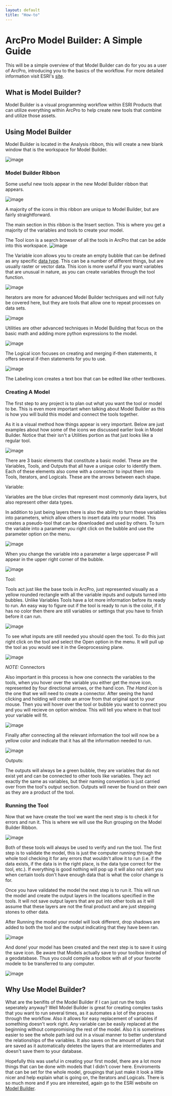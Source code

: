 ```yaml
---
layout: default
title: "How-to"
---
```


# ArcPro Model Builder: A Simple Guide
 This will be a simple overview of that Model Builder can do for you as a user of ArcPro, introducing you to the basics of the workflow.
  For more detailed information visit ESRI's [site](https://pro.arcgis.com/en/pro-app/help/analysis/geoprocessing/modelbuilder/what-is-modelbuilder-.htm).

## What is Model Builder?
 Model Builder is a visual programming workflow within ESRI Products that can utilize everything within ArcPro to help create new tools that combine and utilize those assets. 
 
 ## Using Model Builder
  Model Builder is located in the Analysis ribbon, this will create a new blank window that is the workspace for Model Builder.
  
  ![image](https://user-images.githubusercontent.com/60631222/76147496-cb30e300-606a-11ea-97cf-f7ff89c21fd7.png)

### Model Builder Ribbon

Some useful new tools appear in the new Model Builder ribbon that appears. 

![image](https://user-images.githubusercontent.com/60631222/76253875-d9752f80-6221-11ea-84b9-a3374be59f87.png)

A majority of the icons in this ribbon are unique to Model Builder, but are fairly straightforward.

The main section in this ribbon is the Insert section. This is where you get a majority of the variables and tools to create your model.

The Tool icon is a search browser of all the tools in ArcPro that can be adde into this workspace.
![image](https://user-images.githubusercontent.com/60631222/76255007-cf543080-6223-11ea-87c5-72cac9c7b7e6.png)

The Variable icon allows you to create an empty bubble that can be defined as any specific [data type](https://pro.arcgis.com/en/pro-app/help/analysis/geoprocessing/modelbuilder/modelbuilder-vocabulary.htm). This can be a number of different things, but are usually raster or vector data. This icon is more useful if you want variables that are unusual in nature, as you can create variables through the tool function.

![image](https://user-images.githubusercontent.com/60631222/76255633-e21b3500-6224-11ea-93b0-ad6ceda21f8e.png)

Iterators are more for advanced Model Builder techniques and will not fully be covered here, but they are tools that allow one to repeat processes on data sets.

![image](https://user-images.githubusercontent.com/60631222/76256125-c6645e80-6225-11ea-86c9-ea91bc58c19c.png)

Utilities are other advanced techniques in Model Building that focus on the basic math and adding more python expressions to the model.

![image](https://user-images.githubusercontent.com/60631222/76256831-f6f8c800-6226-11ea-91c4-63d572b84de4.png)

The Logical icon focuses on creating and merging if-then statements, it offers several if-then statements for you to use.

![image](https://user-images.githubusercontent.com/60631222/76257123-75ee0080-6227-11ea-84a3-e6e378f7b843.png)

The Labeling icon creates a text box that can be edited like other textboxes.

### Creating A Model

The first step to any project is to plan out what you want the tool or model to be. This is even more important when talking about Model Builder as this is how you will build this model and connect the tools together.

As it is a visual method how things appear is very important. Below are just examples about how some of the icons we discussed earlier look in Model Builder. Notice that their isn't a Utilities portion as that just looks like a regular tool.

![image](https://user-images.githubusercontent.com/60631222/76470610-f303ac00-63c6-11ea-9c1b-e5f2fa1cc8c8.png)

There are 3 basic elements that constitute a basic model. These are the Variables, Tools, and Outputs that all have a unique color to identify them. Each of these elements also come with a connector to input them into Tools, Iterators, and Logicals. These are the arrows between each shape.

Variable:

Variables are the blue circles that represent most commonly data layers, but also represent other data types.

In addition to just being layers there is also the ability to turn these variables into parameters, which allow others to insert data into your model. This creates a pseudo-tool that can be downloaded and used by others. To turn the variable into a parameter you right click on the bubble and use the parameter option on the menu.

![image](https://user-images.githubusercontent.com/60631222/76626642-e8086300-650f-11ea-8480-6c8b9b159f5e.png)

When you change the variable into a parameter a large uppercase P will appear in the upper right corner of the bubble.

![image](https://user-images.githubusercontent.com/60631222/76627230-06229300-6511-11ea-9b9a-4eed492d8ab1.png)

Tool: 

Tools act just like the base tools in ArcPro, just represented visually as a yellow rounded rectangle with all the variable inputs and outputs turned into bubbles. Unlike Variables Tools have a lot more information before its ready to run. An easy way to figure out if the tool is ready to run is the color, if it has no color then there are still variables or settings that you have to finish before it can run.

![image](https://user-images.githubusercontent.com/60631222/76627710-e344ae80-6511-11ea-8346-23b82710c494.png)
 
 To see what inputs are still needed you should open the tool. To do this just right click on the tool and select the Open option in the menu. It will pull up the tool as you would see it in the Geoprocessing plane.
 
 ![image](https://user-images.githubusercontent.com/60631222/76627978-60702380-6512-11ea-8969-d3ba177dc173.png)
 
 *NOTE:* Connectors
 
 Also important in this process is how one connects the variables to the tools, when you hover over the variable you either get the move icon, represented by four directional arrows, or the hand icon. *The Hand icon* is the one that we will need to create a connector. After seeing the hand clicking and holding will create an arrow from that original spot to your mouse. Then you will hover over the tool or bubble you want to connect you and you will recieve on option window. This will tell you where in that tool your variable will fit.

![image](https://user-images.githubusercontent.com/60631222/76627636-b85a5a80-6511-11ea-98e1-6a638df62dba.png)

Finally after connecting all the relevant information the tool will now be a yellow color and indicate that it has all the information needed to run. 

![image](https://user-images.githubusercontent.com/60631222/76628658-76caaf00-6513-11ea-9b02-c8daf07644d5.png)

Outputs:

The outputs will always be a green bubble, they are variables that do not exist yet and can be connected to other tools like variables. They act exactly the same as variables, but their naming convention is just carried over from the tool's output section. Outputs will never be found on their own as they are a product of the tool.

### Running the Tool

Now that we have create the tool we want the next step is to check it for errors and run it. This is where we will use the Run grouping on the Model Builder Ribbon.

![image](https://user-images.githubusercontent.com/60631222/76629321-7848a700-6514-11ea-8655-45534c79dca6.png)

Both of these tools will always be used to verify and run the tool. The first step is to validate the model, this is just the computer running through the whole tool checking it for any errors that wouldn't allow it to run (i.e. if the data exists, if the data is in the right place, is the data type correct for the tool, etc.). If everything is good nothing will pop up it will also not alert you when certain tools don't have enough data that is what the color change is for.

Once you have validated the model the next step is to run it. This will run the model and create the output layers in the locations specified in the tools. It will not save output layers that are put into other tools as it will assume that these layers are not the final product and are just stepping stones to other data.

After Running the model your model will look different, drop shadows are added to both the tool and the output indicating that they have been ran.

![image](https://user-images.githubusercontent.com/60631222/76630183-f6597d80-6515-11ea-8997-b6c80c295d9b.png)

And done! your model has been created and the next step is to save it using the save icon. Be aware that Models actually save to your toolbox instead of a geodatabase. Thus you could compile a toolbox with all of your favorite modele to be transferred to any computer.

![image](https://user-images.githubusercontent.com/60631222/76630410-54866080-6516-11ea-8e0f-2d6f37d2ecd1.png)

## Why Use Model Builder?

What are the benifits of the Model Builder if I can just run the tools seperately anyway? Well Model Builder is great for creating complex tasks that you want to run several times, as it automates a lot of the process through the workflow. Also it allows for easy replacement of variables if something doesn't work right. Any variable can be easily replaced at the beginning without compromising the rest of the model. Also it is sometimes easier to see the whole path laid out in a visual manner to better understand the relationships of the variables. It also saves on the amount of layers that are saved as it automatically deletes the layers that are intermediates and doesn't save them to your database.

Hopefully this was useful in creating your first model, there are a lot more things that can be done with models that I didn't cover here. Enviroments that can be set for the whole model, groupings that just make it look a little nicer and help explain what is going on, the Iterators and Logicals. There is so much more and if you are interested, again go to the ESRI website on [Model Builder](https://pro.arcgis.com/en/pro-app/help/analysis/geoprocessing/modelbuilder/what-is-modelbuilder-.htm).
